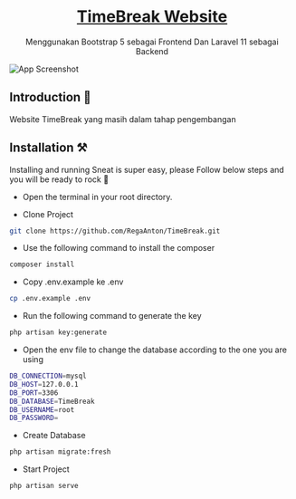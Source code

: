 <p align="center"></p>

<h1 align="center">
   <a href="https://github.com/RegaAnton/TimeBreak.git" target="_blank" align="center">
      TimeBreak Website
   </a>
</h1>

<p align="center">Menggunakan Bootstrap 5 sebagai Frontend Dan Laravel 11 sebagai Backend</p>

![App Screenshot](public\images\screenshoot\ss.png)

## Introduction 🚀

Website TimeBreak yang masih dalam tahap pengembangan

## Installation ⚒️

Installing and running Sneat is super easy, please Follow below steps and you will be ready to rock 🤘

-   Open the terminal in your root directory.

-   Clone Project

```bash
git clone https://github.com/RegaAnton/TimeBreak.git
```

-   Use the following command to install the composer

```bash
composer install
```

-   Copy .env.example ke .env

```bash
cp .env.example .env
```

-   Run the following command to generate the key

```bash
php artisan key:generate
```

-   Open the env file to change the database according to the one you are using

```bash
DB_CONNECTION=mysql
DB_HOST=127.0.0.1
DB_PORT=3306
DB_DATABASE=TimeBreak
DB_USERNAME=root
DB_PASSWORD=
```

-   Create Database

```bash
php artisan migrate:fresh
```

-   Start Project

```bash
php artisan serve
```
